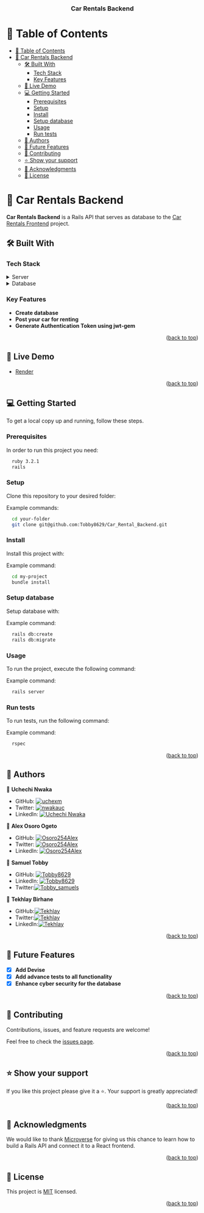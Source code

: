 <a name="readme-top"></a>

<div align="center">

  <h3><b>Car Rentals Backend</b></h3>

</div>

<!-- TABLE OF CONTENTS -->

# 📗 Table of Contents

- [📗 Table of Contents](#-table-of-contents)
- [📖 Car Rentals Backend ](#-car-rentals-backend-)
  - [🛠 Built With ](#-built-with-)
    - [Tech Stack ](#tech-stack-)
    - [Key Features ](#key-features-)
  - [🚀 Live Demo ](#-live-demo-)
  - [💻 Getting Started ](#-getting-started-)
    - [Prerequisites](#prerequisites)
    - [Setup](#setup)
    - [Install](#install)
    - [Setup database](#setup-database)
    - [Usage](#usage)
    - [Run tests](#run-tests)
  - [👥 Authors ](#-authors-)
  - [🔭 Future Features ](#-future-features-)
  - [🤝 Contributing ](#-contributing-)
  - [⭐️ Show your support ](#️-show-your-support-)
  - [🙏 Acknowledgments ](#-acknowledgments-)
  - [📝 License ](#-license-)

<!-- PROJECT DESCRIPTION -->

# 📖 Car Rentals Backend <a name="about-project"></a>

**Car Rentals Backend** is a Rails API that serves as database to the [Car Rentals Frontend](https://github.com/Tobby8629/Car_rental_frontend) project.

## 🛠 Built With <a name="built-with"></a>

### Tech Stack <a name="tech-stack"></a>

<details>
  <summary>Server</summary>
  <ul>
    <li><a href="https://rubyonrails.org/">Ruby On Rails</a></li>
  </ul>
</details>

<details>
<summary>Database</summary>
  <ul>
    <li><a href="https://www.postgresql.org/">PostgreSQL</a></li>
  </ul>
</details>

<!-- Features -->

### Key Features <a name="key-features"></a>

- **Create database**
- **Post your car for renting**
- **Generate Authentication Token using jwt-gem**

<p align="right">(<a href="#readme-top">back to top</a>)</p>

<!-- LIVE DEMO -->

## 🚀 Live Demo <a name="live-demo"></a>

- [Render](https://che-v1m0.onrender.com/)

<p align="right">(<a href="#readme-top">back to top</a>)</p>

<!-- GETTING STARTED -->

## 💻 Getting Started <a name="getting-started"></a>

To get a local copy up and running, follow these steps.

### Prerequisites

In order to run this project you need:

```sh
  ruby 3.2.1
  rails
```

### Setup

Clone this repository to your desired folder:

Example commands:

```sh
  cd your-folder
  git clone git@github.com:Tobby8629/Car_Rental_Backend.git
```

### Install

Install this project with:

Example command:

```sh
  cd my-project
  bundle install
```

### Setup database

Setup database with:

Example command:

```sh
  rails db:create
  rails db:migrate
```

### Usage

To run the project, execute the following command:

Example command:

```sh
  rails server
```

### Run tests

To run tests, run the following command:

Example command:

```sh
  rspec
```

<p align="right">(<a href="#readme-top">back to top</a>)</p>

<!-- AUTHORS -->

## 👥 Authors <a name="authors"></a>

👤 **Uchechi Nwaka**

- GitHub: [![uchexm](https://img.shields.io/badge/-uchexm-white?logo=GitHub&logoColor=181717&style=plastic)](https://github.com/demix007)
- Twitter: [![nwakauc](https://img.shields.io/badge/-nwakauc-blue?logo=Twitter&logoColor=skyBlue&style=plastic)](https://twitter.com/nwakauc)
- LinkedIn: [![Uchechi Nwaka](https://img.shields.io/badge/-nwakauc-white?logo=LinkedIn&logoColor=181717&style=plastic)](https://linkedin.com/in/nwakauc)

👤 **Alex Osoro Ogeto**

- GitHub: [![Osoro254Alex](https://img.shields.io/badge/-Osoro254Alex-white?logo=GitHub&logoColor=181717&style=plastic)](https://github.com/Osoro254Alex)
- Twitter: [![Osoro254Alex](https://img.shields.io/badge/-Osoro254Alex-blue?logo=Twitter&logoColor=skyBlue&style=plastic)](https://twitter.com/ALEX14809153)
- LinkedIn: [![Osoro254Alex](https://img.shields.io/badge/-Osoro254Alex-white?logo=LinkedIn&logoColor=181717&style=plastic)](https://www.linkedin.com/in/alexogeto/)

👤 **Samuel Tobby**

- GitHub: [![Tobby8629](https://img.shields.io/badge/-Tobby8629-white?logo=GitHub&logoColor=181717&style=plastic)](https://github.com/Tobby8629)
- LinkedIn: [![Tobby8629](https://img.shields.io/badge/-Tobby8629-white?logo=LinkedIn&logoColor=181717&style=plastic)](https://www.linkedin.com/in/samuel-popoola-tobby/)
- Twitter:[![Tobby_samuels](https://img.shields.io/badge/-Tobby_samuels-blue?logo=Twitter&logoColor=skyBlue&style=plastic)](https://twitter.com/Tobby_samuels)

👤 **Tekhlay Birhane**

- GitHub:[![Tekhlay](https://img.shields.io/badge/-Tekhlay-white?logo=GitHub&logoColor=181717&style=plastic)](https://github.com/Tekhlay)
- Twitter:[![Tekhlay](https://img.shields.io/badge/-Tekhlay-blue?logo=Twitter&logoColor=skyBlue&style=plastic)](https://twitter.com/TekhlayB12)
- LinkedIn:[![Tekhlay](https://img.shields.io/badge/-Tekhlay-white?logo=LinkedIn&logoColor=181717&style=plastic)](https://www.linkedin.com/in/tekhlay/)

<p align="right">(<a href="#readme-top">back to top</a>)</p>

<!-- FUTURE FEATURES -->

## 🔭 Future Features <a name="future-features"></a>

- [x] **Add Devise**
- [x] **Add advance tests to all functionality**
- [x] **Enhance cyber security for the database**

<p align="right">(<a href="#readme-top">back to top</a>)</p>

<!-- CONTRIBUTING -->

## 🤝 Contributing <a name="contributing"></a>

Contributions, issues, and feature requests are welcome!

Feel free to check the [issues page](https://github.com/Tobby8629/Car_Rental_Backend/issues).

<p align="right">(<a href="#readme-top">back to top</a>)</p>

<!-- SUPPORT -->

## ⭐️ Show your support <a name="support"></a>

If you like this project please give it a ⭐️. Your support is greatly appreciated!

<p align="right">(<a href="#readme-top">back to top</a>)</p>

<!-- ACKNOWLEDGEMENTS -->

## 🙏 Acknowledgments <a name="acknowledgements"></a>

We would like to thank [Microverse](https://www.microverse.org/) for giving us this chance to learn how to build a Rails API and connect it to a React frontend.

<p align="right">(<a href="#readme-top">back to top</a>)</p>

<!-- LICENSE -->

## 📝 License <a name="license"></a>

This project is [MIT](./LICENSE) licensed.

<p align="right">(<a href="#readme-top">back to top</a>)</p>
